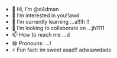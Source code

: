 - 👋 Hi, I’m @d4dman
- 👀 I’m interested in you!!awd
- 🌱 I’m currently learning ...a!!!h !!
- 💞️ I’m looking to collaborate on ...jh1111
- 📫 How to reach me ...d
- 😄 Pronouns: ...!
- ⚡ Fun fact: im sweet asad!!
adwsawdads
<!--- a
d4dman/d4dman is a ✨ special ✨ repository because its `README.md` (this file) appears on your GitHub profile.
You can click the Preview link to take a look at your changes.
--->
